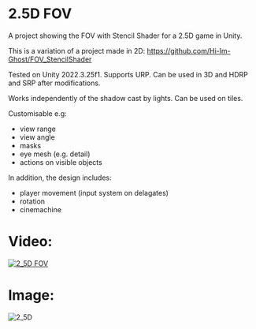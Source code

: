 # 2.5D FOV
A project showing the FOV with Stencil Shader for a 2.5D game in Unity.

This is a variation of a project made in 2D: https://github.com/Hi-Im-Ghost/FOV_StencilShader

Tested on Unity 2022.3.25f1. Supports URP. Can be used in 3D and HDRP and SRP after modifications. 

Works independently of the shadow cast by lights. Can be used on tiles. 

Customisable e.g:
- view range
- view angle
- masks 
- eye mesh (e.g. detail)
- actions on visible objects

In addition, the design includes:
- player movement (input system on delagates) 
- rotation
- cinemachine 

# Video:

[![2_5D FOV](https://markdown-videos-api.jorgenkh.no/url?url=https%3A%2F%2Fyoutu.be%2FLH0_SoYIX-I)](https://youtu.be/LH0_SoYIX-I)

# Image:

![2_5D](https://github.com/Hi-Im-Ghost/2.5D-FOV/assets/52156741/51ea39d5-3722-47d4-a764-b19dbf7bba9b)

